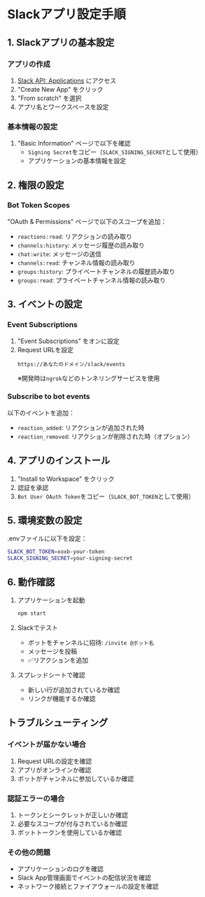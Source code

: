 # Slackアプリ設定手順

## 1. Slackアプリの基本設定

### アプリの作成
1. [Slack API: Applications](https://api.slack.com/apps) にアクセス
2. "Create New App" をクリック
3. "From scratch" を選択
4. アプリ名とワークスペースを設定

### 基本情報の設定
1. "Basic Information" ページで以下を確認
   - `Signing Secret`をコピー（`SLACK_SIGNING_SECRET`として使用）
   - アプリケーションの基本情報を設定

## 2. 権限の設定

### Bot Token Scopes
"OAuth & Permissions" ページで以下のスコープを追加：
- `reactions:read`: リアクションの読み取り
- `channels:history`: メッセージ履歴の読み取り
- `chat:write`: メッセージの送信
- `channels:read`: チャンネル情報の読み取り
- `groups:history`: プライベートチャンネルの履歴読み取り
- `groups:read`: プライベートチャンネル情報の読み取り

## 3. イベントの設定

### Event Subscriptions
1. "Event Subscriptions" をオンに設定
2. Request URLを設定
   ```
   https://あなたのドメイン/slack/events
   ```
   ※開発時は`ngrok`などのトンネリングサービスを使用

### Subscribe to bot events
以下のイベントを追加：
- `reaction_added`: リアクションが追加された時
- `reaction_removed`: リアクションが削除された時（オプション）

## 4. アプリのインストール

1. "Install to Workspace" をクリック
2. 認証を承認
3. `Bot User OAuth Token`をコピー（`SLACK_BOT_TOKEN`として使用）

## 5. 環境変数の設定

.envファイルに以下を設定：
```bash
SLACK_BOT_TOKEN=xoxb-your-token
SLACK_SIGNING_SECRET=your-signing-secret
```

## 6. 動作確認

1. アプリケーションを起動
   ```bash
   npm start
   ```

2. Slackでテスト
   - ボットをチャンネルに招待: `/invite @ボット名`
   - メッセージを投稿
   - ✅リアクションを追加

3. スプレッドシートで確認
   - 新しい行が追加されているか確認
   - リンクが機能するか確認

## トラブルシューティング

### イベントが届かない場合
1. Request URLの設定を確認
2. アプリがオンラインか確認
3. ボットがチャンネルに参加しているか確認

### 認証エラーの場合
1. トークンとシークレットが正しいか確認
2. 必要なスコープが付与されているか確認
3. ボットトークンを使用しているか確認

### その他の問題
- アプリケーションのログを確認
- Slack App管理画面でイベントの配信状況を確認
- ネットワーク接続とファイアウォールの設定を確認